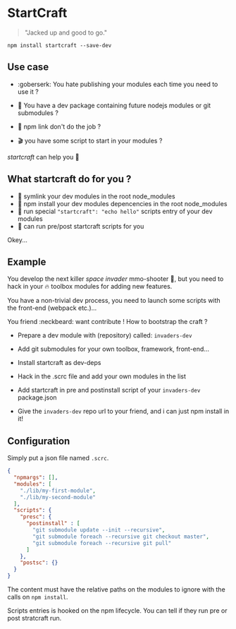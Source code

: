 # StartCraft

> "Jacked up and good to go."

`npm install startcraft --save-dev`

## Use case

- :goberserk: You hate publishing your modules each time you need to use it ?

-  :construction: You have a dev package containing future nodejs modules or git submodules ?

- :goat: npm link don't do the job ?

- :clapper: you have some script to start in your modules ?

*startcraft* can help you :punch:

## What startcraft do for you ?

- :wrench: symlink your dev modules in the root node_modules
- :octopus: npm install your dev modules depencencies in the root node_modules
- :racehorse: run special `"startcraft": "echo hello"` scripts entry of your dev modules
- :cake: can run pre/post startcraft scripts for you

Okey...

## Example

You develop the next killer *space invader* mmo-shooter  :space_invader:,
but you need to hack in your :fire: toolbox modules for adding new features.

You have a non-trivial dev process, you need to launch some scripts with
the front-end (webpack etc.)...

You friend :neckbeard: want contribute ! How to bootstrap the craft ?

- Prepare a dev module with (repository) called: `invaders-dev`

- Add git submodules for your own toolbox, framework, front-end...

- Install startcraft as dev-deps

- Hack in the .scrc file and add your own modules in the list

- Add startcraft in pre and postinstall script of your `invaders-dev` package.json
- Give the `invaders-dev` repo url to your friend, and i can just npm install in it!

## Configuration

Simply put a json file named `.scrc`.

```json
{
  "npmargs": [],
  "modules": [
    "./lib/my-first-module",
    "./lib/my-second-module"
  ],
  "scripts": {
    "presc": {
      "postinstall" : [
        "git submodule update --init --recursive",
        "git submodule foreach --recursive git checkout master",
        "git submodule foreach --recursive git pull"
      ]
    },
    "postsc": {}
  }
}
```

The content must have the relative paths on the modules to ignore with the calls on
`npm install`.

Scripts entries is hooked on the npm lifecycle.
You can tell if they run pre or post stratcraft run.
